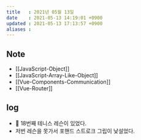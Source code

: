```yaml
---
title   : 2021년 05월 13일
date    : 2021-05-13 14:19:01 +0900
updated : 2021-05-13 17:13:57 +0900
aliases : 
---
```

## Note
- [[JavaScript-Object]]
- [[JavaScript-Array-Like-Object]]
- [[Vue-Components-Communication]]
- [[Vue-Router]]

## log
- 🎾 18번째 테니스 레슨이 있었다.
- 저번 레슨을 못가서 포핸드 스트로크 그립이 낯설었다.  
